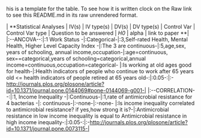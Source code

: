 his is a template for the table. To see how it is written clock on the Raw link to see this README.md in its raw unrendered format.

| **Statistical Analyses	|  IV(s)  |  IV type(s) |  DV(s)  |  DV type(s)  |  Control Var | Control Var type  | Question to be answered | _H0_ | alpha | link to paper **| 
|:--ANCOVA--:|:1 Work Status -|:Categorical-|:3,Self-rated Health, Mental Health, Higher Level Capacity Index -|:The 3 are continuous-|:5,age,sex, years of schooling, annual income,occupation-|:age=continuous, sex==categorical,years of schooling=categorical,annual income=continuous,occupation=categorical- |:Is working at old ages good for health-|:Health indicators of people who continue to work after 65 years old <= health indicators of people retired at 65 years old-:|:0.05-:|:-http://journals.plos.org/plosone/article?id=10.1371/journal.pone.0144069#pone-0144069-g001-|
|:--CORRELATION--:|:1, Income Inequality -|:Continuous-|:1,rate of antimicrobial resistance for 4 bacterias -|: continuous-|:-none-|:-none- |:Is income inequality correlated to antimicrobial resistance? if yes,how strong it is?-|:Antimicrobial resistance in low income inequality is equal to Antimicrobial resistance in high income inequality-:|:0.05-:|:-http://journals.plos.org/plosone/article?id=10.1371/journal.pone.0073115-|


